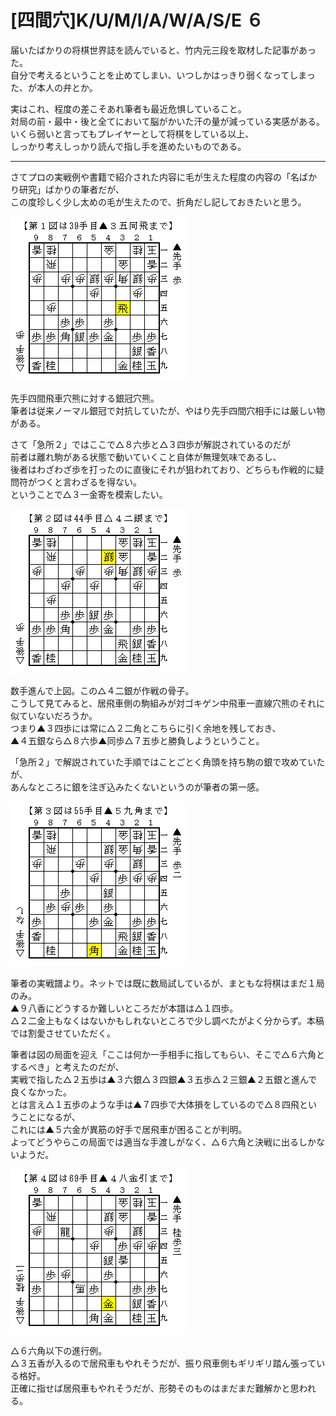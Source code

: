 # [四間穴]K/U/M/I/A/W/A/S/E ６  

届いたばかりの将棋世界誌を読んでいると、竹内元三段を取材した記事があった。  
自分で考えるということを止めてしまい、いつしかはっきり弱くなってしまった、が本人の弁とか。  

実はこれ、程度の差こそあれ筆者も最近危惧していること。  
対局の前・最中・後と全てにおいて脳がかいた汗の量が減っている実感がある。  
いくら弱いと言ってもプレイヤーとして将棋をしている以上、  
しっかり考えしっかり読んで指し手を進めたいものである。  

----------  

さてプロの実戦例や書籍で紹介された内容に毛が生えた程度の内容の「名ばかり研究」ばかりの筆者だが、  
この度珍しく少し太めの毛が生えたので、折角だし記しておきたいと思う。  

![](images/20140605004917.png)  

先手四間飛車穴熊に対する銀冠穴熊。  
筆者は従来ノーマル銀冠で対抗していたが、やはり先手四間穴相手には厳しい物がある。  

さて「急所２」ではここで△８六歩と△３四歩が解説されているのだが  
前者は離れ駒がある状態で動いていくこと自体が無理気味であるし、  
後者はわざわざ歩を打ったのに直後にそれが狙われており、どちらも作戦的に疑問符がつくと言わざるを得ない。  
ということで△３一金寄を模索したい。  

![](images/20140605004918.png)  

数手進んで上図。この△４二銀が作戦の骨子。  
こうして見てみると、居飛車側の駒組みが対ゴキゲン中飛車一直線穴熊のそれに似ていないだろうか。  
つまり▲３四歩には常に△２二角とこちらに引く余地を残しておき、  
▲４五銀なら△８六歩▲同歩△７五歩と勝負しようということ。  

「急所２」で解説されていた手順ではことごとく角頭を持ち駒の銀で攻めていたが、  
あんなところに銀を注ぎ込みたくないというのが筆者の第一感。  

![](images/20140605004916.png)  

筆者の実戦譜より。ネットでは既に数局試しているが、まともな将棋はまだ１局のみ。  
▲９八香にどうするか難しいところだが本譜は△１四歩。  
△２二金上もなくはないかもしれないところで少し調べたがよく分からず。本稿では割愛させていただく。  

筆者は図の局面を迎え「ここは何か一手相手に指してもらい、そこで△６六角とするべき」と考えたのだが、  
実戦で指した△２五歩は▲３六銀△３四銀▲３五歩△２三銀▲２五銀と進んで良くなかった。  
とは言え△１五歩のような手は▲７四歩で大体損をしているので△８四飛ということになるが、  
これには▲５六金が異筋の好手で居飛車が困ることが判明。  
よってどうやらこの局面では適当な手渡しがなく、△６六角と決戦に出るしかないようだ。  

![](images/20140605004919.png)  

△６六角以下の進行例。  
△３五香が入るので居飛車もやれそうだが、振り飛車側もギリギリ踏ん張っている格好。  
正確に指せば居飛車もやれそうだが、形勢そのものはまだまだ難解かと思われる。  
